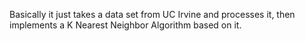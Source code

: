 Basically it just takes a data set from UC Irvine and processes it, then implements a K Nearest Neighbor Algorithm based on it.
